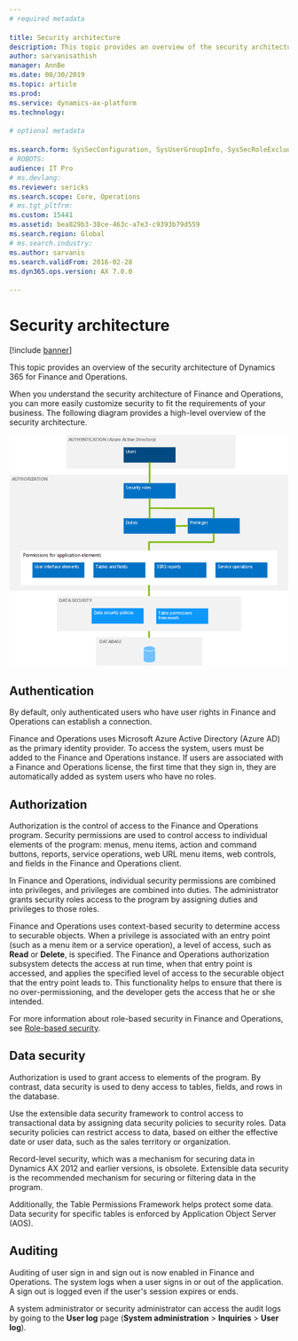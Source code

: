 ```yaml
---
# required metadata

title: Security architecture
description: This topic provides an overview of the security architecture of Microsoft Dynamics 365 for Finance and Operations.
author: sarvanisathish
manager: AnnBe
ms.date: 08/30/2019
ms.topic: article
ms.prod: 
ms.service: dynamics-ax-platform
ms.technology: 

# optional metadata

ms.search.form: SysSecConfiguration, SysUserGroupInfo, SysSecRoleExcludeUsers
# ROBOTS: 
audience: IT Pro
# ms.devlang: 
ms.reviewer: sericks
ms.search.scope: Core, Operations
# ms.tgt_pltfrm: 
ms.custom: 15441
ms.assetid: bea829b3-38ce-463c-a7e3-c9393b79d559
ms.search.region: Global
# ms.search.industry: 
ms.author: sarvanis
ms.search.validFrom: 2016-02-28
ms.dyn365.ops.version: AX 7.0.0

---
```


# Security architecture
[!include [banner](../includes/banner.md)]

This topic provides an overview of the security architecture of Dynamics 365 for Finance and Operations.

When you understand the security architecture of Finance and Operations, you can more easily customize security to fit the requirements of your business. The following diagram provides a high-level overview of the security architecture. 

[![security-architecture](./media/security-architecture.png)](./media/security-architecture.png)

## Authentication
By default, only authenticated users who have user rights in Finance and Operations can establish a connection. 

Finance and Operations uses Microsoft Azure Active Directory (Azure AD) as the primary identity provider. To access the system, users must be added to the Finance and Operations instance. If users are associated with a Finance and Operations license, the first time that they sign in, they are automatically added as system users who have no roles.

## Authorization
Authorization is the control of access to the Finance and Operations program. Security permissions are used to control access to individual elements of the program: menus, menu items, action and command buttons, reports, service operations, web URL menu items, web controls, and fields in the Finance and Operations client. 

In Finance and Operations, individual security permissions are combined into privileges, and privileges are combined into duties. The administrator grants security roles access to the program by assigning duties and privileges to those roles. 

Finance and Operations uses context-based security to determine access to securable objects. When a privilege is associated with an entry point (such as a menu item or a service operation), a level of access, such as **Read** or **Delete**, is specified. The Finance and Operations authorization subsystem detects the access at run time, when that entry point is accessed, and applies the specified level of access to the securable object that the entry point leads to. This functionality helps to ensure that there is no over-permissioning, and the developer gets the access that he or she intended. 

For more information about role-based security in Finance and Operations, see [Role-based security](role-based-security.md).

## Data security
Authorization is used to grant access to elements of the program. By contrast, data security is used to deny access to tables, fields, and rows in the database. 

Use the extensible data security framework to control access to transactional data by assigning data security policies to security roles. Data security policies can restrict access to data, based on either the effective date or user data, such as the sales territory or organization. 

Record-level security, which was a mechanism for securing data in Dynamics AX 2012 and earlier versions, is obsolete. Extensible data security is the recommended mechanism for securing or filtering data in the program. 

Additionally, the Table Permissions Framework helps protect some data. Data security for specific tables is enforced by Application Object Server (AOS).

## Auditing
Auditing of user sign in and sign out is now enabled in Finance and Operations. The system logs when a user signs in or out of the application. A sign out is logged even if the user's session expires or ends.

A system administrator or security administrator can access the audit logs by going to  the **User log** page (**System administration** > **Inquiries** > **User log**).
